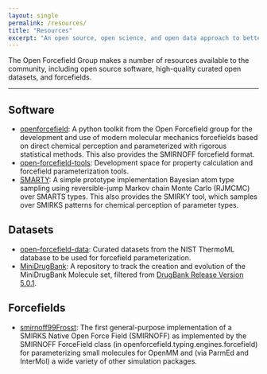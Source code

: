 ```yaml
---
layout: single
permalink: /resources/
title: "Resources"
excerpt: "An open source, open science, and open data approach to better biomolecular forcefields"
---
```


The Open Forcefield Group makes a number of resources available to the community, including open source software, high-quality curated open datasets, and forcefields.

---

## Software

- [openforcefield](https://github.com/openforcefield/openforcefield): A python toolkit from the Open Forcefield group for the development and use of modern molecular mechanics forcefields based on direct chemical perception and parameterized with rigorous statistical methods. This also provides the SMIRNOFF forcefield format.
- [open-forcefield-tools](https://github.com/openforcefield/open-forcefield-tools): Development space for property calculation and forcefield parameterization tools.
- [SMARTY](https://github.com/openforcefield/smarty): A simple prototype implementation Bayesian atom type sampling using reversible-jump Markov chain Monte Carlo (RJMCMC) over SMARTS types. This also provides the SMIRKY tool, which samples over SMIRKS patterns for chemical perception of parameter types.

## Datasets

- [open-forcefield-data](https://github.com/openforcefield/open-forcefield-data): Curated datasets from the NIST ThermoML database to be used for forcefield parameterization.
- [MiniDrugBank](https://github.com/openforcefield/MiniDrugBank): A repository to track the creation and evolution of the MiniDrugBank Molecule set, filtered from [DrugBank Release Version 5.0.1](https://www.drugbank.ca/releases/5-0-1).

## Forcefields

- [smirnoff99Frosst](https://github.com/openforcefield/smirnoff99Frosst): The first general-purpose implementation of a SMIRKS Native Open Force Field (SMIRNOFF) as implemented by the SMIRNOFF ForceField class (in openforcefield.typing.engines.forcefield) for parameterizing small molecules for OpenMM and (via ParmEd and InterMol) a wide variety of other simulation packages.
